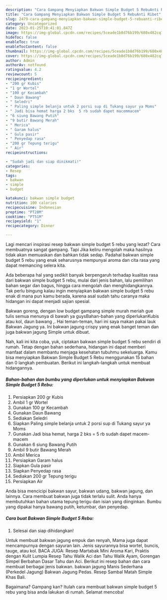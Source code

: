 ```yaml
---
description: "Cara Gampang Menyiapkan Bakwan Simple Budget 5 RebuAnti Ribet"
title: "Cara Gampang Menyiapkan Bakwan Simple Budget 5 RebuAnti Ribet"
slug: 2479-cara-gampang-menyiapkan-bakwan-simple-budget-5-rebuanti-ribet
category: Uncategorized
date: 2023-01-25T10:41:01.847Z
image: https://img-global.cpcdn.com/recipes/5ceade1b8d76b199/680x482cq70/bakwan-simple-budget-5-rebu-foto-resep-utama.jpg
hideToc: false
enableToc: true
enableTocContent: false
thumbnail: https://img-global.cpcdn.com/recipes/5ceade1b8d76b199/680x482cq70/bakwan-simple-budget-5-rebu-foto-resep-utama.jpg
cover: https://img-global.cpcdn.com/recipes/5ceade1b8d76b199/680x482cq70/bakwan-simple-budget-5-rebu-foto-resep-utama.jpg
author: Admin
authorAv: notfound
ratingvalue: 4.2
reviewcount: 5
recipeingredient:
- "200 gr Kubis"
- "1 gr Wortel"
- "100 gr Kecambah"
- " Daun Bawang"
- " Seledri"
- " Paling simple belanja untuk 2 porsi sup di Tukang sayur ya Moms"
- " Jadi bisa hemat harga 2 bks  5 rb sudah dapet macemmacem"
- "6 siung Bawang Putih"
- "9 butir Bawang Merah"
- " Merica"
- " Garam halus"
- " Gula pasir"
- " Penyedap rasa"
- "200 gr Tepung terigu"
- " Air"
recipeinstructions:

- "Sudah jadi dan siap dinikmati!"
categories:
- Resep
tags:
- bakwan
- simple
- budget

katakunci: bakwan simple budget 
nutrition: 100 calories
recipecuisine: Indonesian
preptime: "PT28M"
cooktime: "PT51M"
recipeyield: "1"
recipecategory: Dinner

---
```



Lagi mencari inspirasi resep bakwan simple budget 5 rebu yang lezat? Cara membuatnya sangat gampang. Tapi Jika keliru mengolah maka hasilnya tidak akan memuaskan dan bahkan tidak sedap. Padahal bakwan simple budget 5 rebu yang enak seharusnya mempunyai aroma dan cita rasa yang dapat memancing selera kita.


Ada beberapa hal yang sedikit banyak berpengaruh terhadap kualitas rasa dari bakwan simple budget 5 rebu, mulai dari jenis bahan, lalu pemilihan bahan segar dan bagus, hingga cara mengolah dan menghidangkannya. Tak perlu bingung kalau ingin menyiapkan bakwan simple budget 5 rebu enak di mana pun kamu berada, karena asal sudah tahu caranya maka hidangan ini dapat menjadi sajian spesial.

Bakwan goreng, dengan low budget gampang simple murah meriah gue tulis semua menunya di bawah ya guysBahan-bahan yang diperlukanKubis atau kol, daun bawang ,. Hai teman-teman, hari ini saya makan pakai lauk Bakwan Jagung ya. Ini bakwan jagung crispy yang enak banget teman dan juga bakwan jagung Simple untuk dibuat.


Nah, kali ini kita coba, yuk, ciptakan bakwan simple budget 5 rebu sendiri di rumah. Tetap dengan bahan sederhana, hidangan ini dapat memberi manfaat dalam membantu menjaga kesehatan tubuhmu sekeluarga. Kamu bisa menyiapkan Bakwan Simple Budget 5 Rebu menggunakan 15 bahan dan 0 langkah pembuatan. Berikut ini langkah-langkah untuk membuat hidangannya.

<!--inarticleads1-->

##### Bahan-bahan dan bumbu yang diperlukan untuk menyiapkan Bakwan Simple Budget 5 Rebu:

1. Persiapkan 200 gr Kubis
1. Ambil 1 gr Wortel
1. Gunakan 100 gr Kecambah
1. Gunakan  Daun Bawang
1. Sediakan  Seledri
1. Siapkan  Paling simple belanja untuk 2 porsi sup di Tukang sayur ya Moms
1. Gunakan  Jadi bisa hemat, harga 2 bks = 5 rb sudah dapet macem-macem
1. Gunakan 6 siung Bawang Putih
1. Ambil 9 butir Bawang Merah
1. Ambil  Merica
1. Persiapkan  Garam halus
1. Siapkan  Gula pasir
1. Siapkan  Penyedap rasa
1. Sediakan 200 gr Tepung terigu
1. Persiapkan  Air


Anda bisa mencicipi bakwan sayur, bakwan udang, bakwan jagung, dan lainnya. Cara membuat bakwan juga tidak terlalu sulit. Anda hanya membutuhkan bahan utama tepung terigu dan isian yang diinginkan. Bumbu yang dipakai hanya bawang putih, ketumbar, dan penyedap. 

<!--inarticleads2-->

##### Cara buat Bakwan Simple Budget 5 Rebu:


1. Selesai dan siap dihidangkan!

Untuk membuat bakwan jagung empuk dan renyah, Mama juga dapat mencampurnya dengan sayuran lain. Jenis sayurannya bisa wortel, buncis, tauge, atau kol. BACA JUGA: Resep Martabak Mini Aroma Kari, Praktis dengan Kulit Lumpia Resep Tahu Walik Aci dan Tahu Walik Ayam, Gorengan Simpel Berbahan Dasar Tahu dan Aci. Berikut ini resep bahan dan cara membuat berbagai jenis bakwan. bakwan jagung Manis Sederhana (Perkedel Jagung) Bakwan Jagung Pedas. Resep Sambal Matah Simple Khas Bali. 

Bagaimana? Gampang kan? Itulah cara membuat bakwan simple budget 5 rebu yang bisa anda lakukan di rumah. Selamat mencoba!
